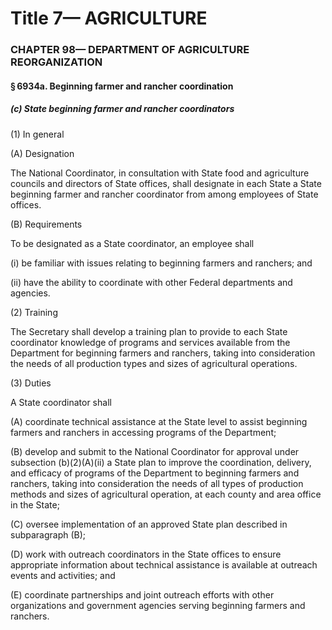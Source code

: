 
# Title 7— AGRICULTURE
### CHAPTER 98— DEPARTMENT OF AGRICULTURE REORGANIZATION
#### § 6934a. Beginning farmer and rancher coordination
##### (c) State beginning farmer and rancher coordinators

(1) In general

(A) Designation

The National Coordinator, in consultation with State food and agriculture councils and directors of State offices, shall designate in each State a State beginning farmer and rancher coordinator from among employees of State offices.

(B) Requirements

To be designated as a State coordinator, an employee shall

(i) be familiar with issues relating to beginning farmers and ranchers; and

(ii) have the ability to coordinate with other Federal departments and agencies.

(2) Training

The Secretary shall develop a training plan to provide to each State coordinator knowledge of programs and services available from the Department for beginning farmers and ranchers, taking into consideration the needs of all production types and sizes of agricultural operations.

(3) Duties

A State coordinator shall

(A) coordinate technical assistance at the State level to assist beginning farmers and ranchers in accessing programs of the Department;

(B) develop and submit to the National Coordinator for approval under subsection (b)(2)(A)(ii) a State plan to improve the coordination, delivery, and efficacy of programs of the Department to beginning farmers and ranchers, taking into consideration the needs of all types of production methods and sizes of agricultural operation, at each county and area office in the State;

(C) oversee implementation of an approved State plan described in subparagraph (B);

(D) work with outreach coordinators in the State offices to ensure appropriate information about technical assistance is available at outreach events and activities; and

(E) coordinate partnerships and joint outreach efforts with other organizations and government agencies serving beginning farmers and ranchers.
